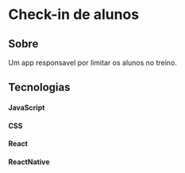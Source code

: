
<h1>Check-in de alunos</h1>

<h2>Sobre</h2>
<p>Um app responsavel por limitar os alunos no treino.</p>

## Tecnologias
<div>
  <h4>JavaScript</h4> <h4>CSS</h4> <h4>React</h4> <h4>ReactNative</h4>
</div>
